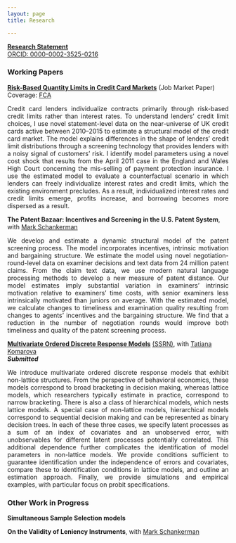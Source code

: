 ```yaml
---
layout: page
title: Research

---
```


<base target="_blank">

[**Research Statement**](img/rs.pdf) <br>
[ORCID: 0000-0002-3525-0216](https://orcid.org/0000-0002-3525-0216)

### Working Papers

[**Risk-Based Quantity Limits in Credit Card Markets**](img/jmp.pdf) (Job Market Paper) <br>
Coverage: [FCA](https://www.fca.org.uk/publications/research/interest-rates-risk-based-credit-limits-uk-credit-card-market) <br>

<p style='text-align: justify;'> <span style="font-size:1em;"> Credit card lenders individualize contracts primarily through risk-based credit limits rather than interest rates. To understand lenders’ credit limit choices, I use novel statement-level data on the near-universe of UK credit cards active between 2010–2015 to estimate a structural model of the credit card market. The model explains differences in the shape of lenders’ credit limit distributions through a screening technology that provides lenders with a noisy signal of customers’ risk. I identify model parameters using a novel cost shock that results from the April 2011 case in the England and Wales High Court concerning the mis-selling of payment protection insurance. I use the estimated model to evaluate a counterfactual scenario in which lenders can freely individualize interest rates and credit limits, which the existing environment precludes. As a result, individualized interest rates and credit limits emerge, profits increase, and borrowing becomes more dispersed as a result. </span> </p>

**The Patent Bazaar: Incentives and Screening in the U.S. Patent System**, with [Mark Schankerman](https://personal.lse.ac.uk/schanker/)

<p style='text-align: justify;'> <span style="font-size:1em;"> We develop and estimate a dynamic structural model of the patent screening process. The model incorporates incentives, intrinsic motivation and bargaining structure. We estimate the model using novel negotiation-round-level data on examiner decisions and text data from 24 million patent claims. From the claim text data, we use modern natural language processing methods to develop a new measure of patent distance. Our model estimates imply substantial variation in examiners’ intrinsic motivation relative to examiners’ time costs, with senior examiners less intrinsically motivated than juniors on average. With the estimated model, we calculate changes to timeliness and examination quality resulting from changes to agents’ incentives and the bargaining structure. We find that a reduction in the number of negotiation rounds would improve both timeliness and quality of the patent screening process.  </span> </p>

[**Multivariate Ordered Discrete Response Models**](img/KM20220924.pdf) [(SSRN)](https://papers.ssrn.com/sol3/papers.cfm?abstract_id=4103429), with [Tatiana Komarova](https://personalpages.manchester.ac.uk/staff/tatiana.komarova/) <br>
***Submitted***

<p style='text-align: justify;'> <span style="font-size:1em;">  We introduce multivariate ordered discrete response models that exhibit non-lattice structures. From the perspective of behavioral economics, these models correspond to broad bracketing in decision making, whereas lattice models, which researchers typically estimate in practice, correspond to narrow bracketing. There is also a class of hierarchical models, which nests lattice models. A special case of non-lattice models, hierarchical models correspond to sequential decision making and can be represented as binary decision trees. In each of these three cases, we specify latent processes as a sum of an index of covariates and an unobserved error, with unobservables for different latent processes potentially correlated. This additional dependence further complicates the identification of model parameters in non-lattice models. We provide conditions sufficient to guarantee identification under the independence of errors and covariates, compare these to identification conditions in lattice models, and outline an estimation approach. Finally, we provide simulations and empirical examples, with particular focus on probit specifications.  </span> </p>

### Other Work in Progress

**Simultaneous Sample Selection models**

**On the Validity of Leniency Instruments**, with [Mark Schankerman](https://personal.lse.ac.uk/schanker/)
